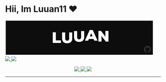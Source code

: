 <h1> Hii, Im Luuan11 ❤️ </h1>
<img src="Luuan.gif"> 
<div>
  <a href="https://github.com/Luuan11">
  <img height="180em" src="https://github-readme-stats.vercel.app/api?username=Luuan11&show_icons=true&theme=dark&include_all_commits=true&count_private=true" />
  <img height="180em" src="https://github-readme-stats.vercel.app/api/top-langs/?username=Luuan11&layout=compact&langs_count=7&theme=dark" />
</div>
<div>
<p align="center">
 <img src="https://komarev.com/ghpvc/?username=Luuan11&color=980fe3" />
 <img src="https://badges.pufler.dev/visits/Luuan11/Luuan11" /> 
 <img src="https://badges.pufler.dev/repos/Luuan11"/> 
</p>
</div>
<hr>

 

